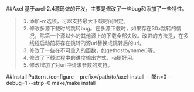 ##Axel
基于axel-2.4源码做的开发，主要是修改了一些bug和添加了一些特性。   
>1. 添加-m选项，可以支持最大下载时间限定。
>2. 修改多源下载时的跳转bug。在多源下载时，如果存在30x跳转的情况，除第一个源以外的其他源上的下载全部失败。改进的方法是，在多线程启动前将存在跳转的源url替换成跳转后的url。
>3. 修改了一些在不可重入的函数，如gethostbyname()等。
>4. 修改了下载过程中的进度输出方式，-a挺好用。
>5. 修改增加了对url中请求参数的支持。

##Install Pattern
	./configure --prefix=/path/to/axel-install --i18n=0 --debug=1 --strip=0
	make/make install

